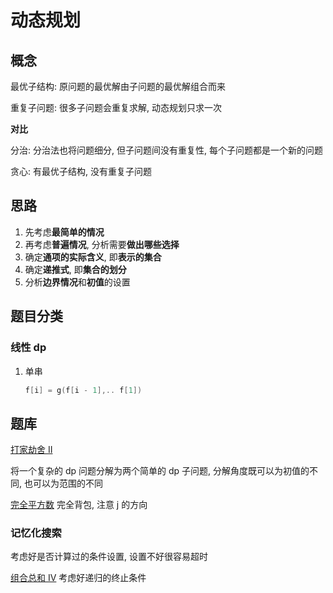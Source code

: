 # 动态规划

## 概念

最优子结构: 原问题的最优解由子问题的最优解组合而来

重复子问题: 很多子问题会重复求解, 动态规划只求一次

**对比**

分治: 分治法也将问题细分, 但子问题间没有重复性, 每个子问题都是一个新的问题

贪心: 有最优子结构, 没有重复子问题

## 思路

1. 先考虑**最简单的情况**
2. 再考虑**普遍情况**, 分析需要**做出哪些选择**
3. 确定**通项的实际含义**, 即**表示的集合**
4. 确定**递推式**, 即**集合的划分**
5. 分析**边界情况**和**初值**的设置

## 题目分类

### 线性 dp

1. 单串 

   ```C++
   f[i] = g(f[i - 1],.. f[1])
   ```

   

## 题库

[打家劫舍 II](https://leetcode-cn.com/problems/house-robber-ii/)

将一个复杂的 dp 问题分解为两个简单的 dp 子问题, 分解角度既可以为初值的不同, 也可以为范围的不同

[完全平方数](https://leetcode-cn.com/problems/perfect-squares/)	完全背包, 注意 j 的方向



### 记忆化搜索

考虑好是否计算过的条件设置, 设置不好很容易超时

[组合总和 Ⅳ](https://leetcode-cn.com/problems/combination-sum-iv/)	考虑好递归的终止条件
